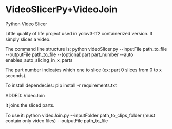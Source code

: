 # VideoSlicerPy+VideoJoin
Python Video Slicer

Little quality of life project used in yolov3-tf2 containerized version. It simply slices a video.

The command line structure is:  python videoSlicer.py --inputFile path_to_file --outputFile path_to_file --(optional)part part_number --auto enables_auto_slicing_in_x_parts

The part number indicates which one to slice (ex: part 0 slices from 0 to x seconds).

To install dependecies: pip install -r requirements.txt


ADDED: VideoJoin

It joins the sliced parts. 

To use it:  python videoJoin.py --inputFolder path_to_clips_folder (must contain only video files) --outputFile path_to_file
